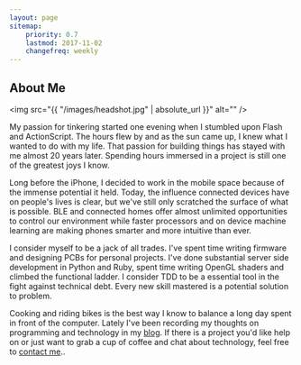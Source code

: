 ```yaml
---
layout: page
sitemap:
    priority: 0.7
    lastmod: 2017-11-02
    changefreq: weekly
---
```

## About Me

<span class="image left"><img src="{{ "/images/headshot.jpg" | absolute_url }}" alt="" /></span>

My passion for tinkering started one evening when I stumbled upon Flash and ActionScript. The hours flew by and as the sun came up, I knew what I wanted to do with my life. That passion for building things has stayed with me almost 20 years later. Spending hours immersed in a project is still one of the greatest joys I know.

Long before the iPhone, I decided to work in the mobile space because of the immense potential it held. Today, the influence connected devices have on people's lives is clear, but we've still only scratched the surface of what is possible. BLE and connected homes offer almost unlimited opportunities to control our environment while faster processors and on device machine learning are making phones smarter and more intuitive than ever.

I consider myself to be a jack of all trades. I've spent time writing firmware and designing PCBs for personal projects. I've done substantial server side development in Python and Ruby, spent time writing OpenGL shaders and climbed the functional ladder. I consider TDD to be a essential tool in the fight against technical debt. Every new skill mastered is a potential solution to problem.

Cooking and riding bikes is the best way I know to balance a long day spent in front of the computer. Lately I've been recording my thoughts on programming and technology in my [blog](https://www.sfsoftwareist.com). 
If there is a project you'd like help on or just want to grab a cup of coffee and chat about technology, feel free to [contact me](mailto:tyler@13bit.io)..

